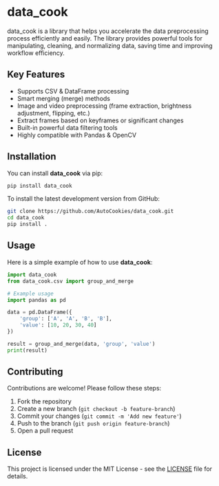 # data_cook

data_cook is a library that helps you accelerate the data preprocessing process efficiently and easily. The library provides powerful tools for manipulating, cleaning, and normalizing data, saving time and improving workflow efficiency.

## Key Features
- Supports CSV & DataFrame processing
- Smart merging (merge) methods
- Image and video preprocessing (frame extraction, brightness adjustment, flipping, etc.)
- Extract frames based on keyframes or significant changes
- Built-in powerful data filtering tools
- Highly compatible with Pandas & OpenCV

## Installation
You can install **data_cook** via pip:
```sh
pip install data_cook
```
To install the latest development version from GitHub:
```sh
git clone https://github.com/AutoCookies/data_cook.git
cd data_cook
pip install .
```

## Usage
Here is a simple example of how to use **data_cook**:
```python
import data_cook
from data_cook.csv import group_and_merge

# Example usage
import pandas as pd

data = pd.DataFrame({
    'group': ['A', 'A', 'B', 'B'],
    'value': [10, 20, 30, 40]
})

result = group_and_merge(data, 'group', 'value')
print(result)
```

## Contributing
Contributions are welcome! Please follow these steps:
1. Fork the repository
2. Create a new branch (`git checkout -b feature-branch`)
3. Commit your changes (`git commit -m 'Add new feature'`)
4. Push to the branch (`git push origin feature-branch`)
5. Open a pull request

## License
This project is licensed under the MIT License - see the [LICENSE](LICENSE) file for details.